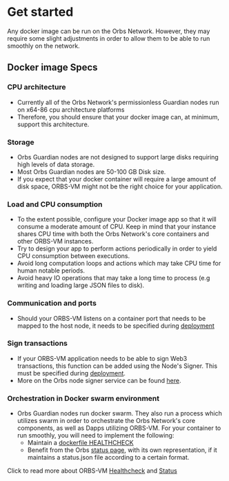 # Get started

Any docker image can be run on the Orbs Network. However, they may require some slight adjustments in order to allow them to be able to run smoothly on the network.

## Docker image Specs

### CPU architecture

* Currently all of the Orbs Network's permissionless Guardian nodes run on x64-86 cpu architecture platforms
* Therefore, you should ensure that your docker image can, at minimum, support this architecture.&#x20;

### Storage

* Orbs Guardian nodes are not designed to support large disks requiring high levels of data storage.
* Most Orbs Guardian nodes are 50-100 GB Disk size.
* If you expect that your docker container will require a large amount of disk space, ORBS-VM might not be the right choice for your application.

### Load and CPU consumption

* To the extent possible, configure your Docker image app so that it will consume a moderate amount of CPU. Keep in mind that your instance shares CPU time with both the Orbs Network's core containers and other ORBS-VM instances.
* Try to design your app to perform actions periodically in order to yield CPU consumption between executions.
* Avoid long computation loops and actions which may take CPU time for human notable periods.
* Avoid heavy IO operations that may take a long time to process (e.g writing and loading large JSON files to disk).

### Communication and ports

* Should your ORBS-VM listens on a container port that needs to be mapped to the host node, it needs to be specified during [deployment](deploy.md)

### Sign transactions

* If your ORBS-VM application needs to be able to sign Web3 transactions, this function can be added using the Node's Signer. This must be specified during [deployment](deploy.md).
* More on the Orbs node signer service can be found [here](https://github.com/orbs-network/signer-service).

### Orchestration in Docker swarm environment

* Orbs Guardian nodes run docker swarm. They also run a process which utilizes swarm in order to orchestrate the Orbs Network's core components, as well as Dapps utilizing ORBS-VM. For your container to run smoothly, you will need to implement the following:
  * Maintain a [dockerfile HEALTHCHECK](https://docs.docker.com/engine/reference/builder/)
  * Benefit from the Orbs [status page](http://status.orbs.network), with its own representation, if it maintains a status.json file according to a certain format.

Click to read more about ORBS-VM [Healthcheck](health-check.md) and [Status](status.md)
